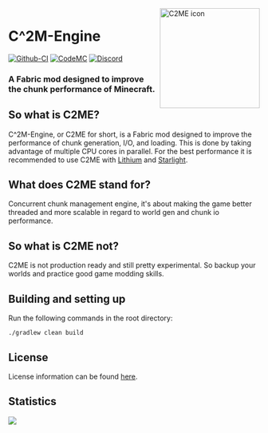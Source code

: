 <img width="200" src="https://yatopiamc.org/static/img/c2m.png" alt="C2ME icon" align="right">
<div align="left">
<h1>C^2M-Engine</h1>

[![Github-CI](https://github.com/YatopiaMC/C2ME-fabric/workflows/C2ME%20Build%20Script/badge.svg)](https://github.com/YatopiaMC/C2ME-fabric/actions?query=workflow%3ACI)
[![CodeMC](https://ci.codemc.io/buildStatus/icon?job=YatopiaMC%2FC2ME-fabric%2Fver%252F1.16.5)](https://ci.codemc.io/job/YatopiaMC/job/C2ME-fabric/job/ver%252F1.16.5/)
[![Discord](https://img.shields.io/discord/342814924310970398?color=%237289DA&label=Discord&logo=discord&logoColor=white)](https://discord.io/YatopiaMC)
<h3>A Fabric mod designed to improve the chunk performance of Minecraft.</h3>
</div>

## So what is C2ME?
C^2M-Engine, or C2ME for short, is a Fabric mod designed to improve the performance of chunk generation, I/O, and loading. This is done by taking advantage of multiple CPU cores in parallel. For the best performance it is recommended to use C2ME with [Lithium](https://github.com/CaffeineMC/lithium-fabric) and [Starlight](https://github.com/Spottedleaf/Starlight).

## What does C2ME stand for?
Concurrent chunk management engine, it's about making the game better threaded and more scalable in regard to world gen and chunk io performance.

## So what is C2ME not?
C2ME is not production ready and still pretty experimental. 
So backup your worlds and practice good game modding skills.

## Building and setting up

Run the following commands in the root directory:

```shell
./gradlew clean build
```

## License
License information can be found [here](/LICENSE).

## Statistics
[![](https://bstats.org/signatures/bukkit/C2ME-fabric.svg)](https://bstats.org/plugin/bukkit/C2ME-fabric/10514)
